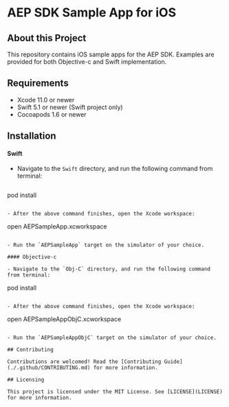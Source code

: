 # AEP SDK Sample App for iOS

## About this Project

This repository contains iOS sample apps for the AEP SDK. Examples are provided for both Objective-c and Swift implementation.

## Requirements

- Xcode 11.0 or newer
- Swift 5.1 or newer (Swift project only)
- Cocoapods 1.6 or newer

## Installation

#### Swift

- Navigate to the `Swift` directory, and run the following command from terminal:

  ```
pod install
  ```

- After the above command finishes, open the Xcode workspace:

  ```
open AEPSampleApp.xcworkspace
  ```

- Run the `AEPSampleApp` target on the simulator of your choice.

#### Objective-c

- Navigate to the `Obj-C` directory, and run the following command from terminal:

  ```
pod install
  ```

- After the above command finishes, open the Xcode workspace:

  ```
open AEPSampleAppObjC.xcworkspace
  ```

- Run the `AEPSampleAppObjC` target on the simulator of your choice.

## Contributing

Contributions are welcomed! Read the [Contributing Guide](./.github/CONTRIBUTING.md) for more information.

## Licensing

This project is licensed under the MIT License. See [LICENSE](LICENSE) for more information.
